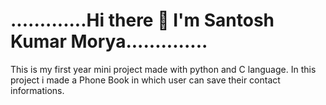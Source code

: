 # .............Hi there 👋 I'm Santosh Kumar Morya..............
This is my first year mini project made with python and C language.
In this project i made a Phone Book in which user can save their contact informations.
